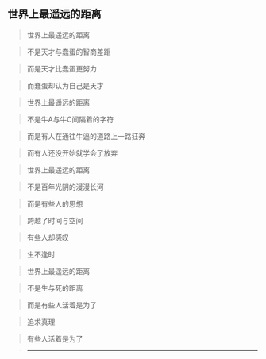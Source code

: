 ## 世界上最遥远的距离


> 世界上最遥远的距离

> 不是天才与蠢蛋的智商差距

> 而是天才比蠢蛋更努力

>而蠢蛋却认为自己是天才</br>


>世界上最遥远的距离

>不是牛A与牛C间隔着的字符

>而是有人在通往牛逼的道路上一路狂奔

>而有人还没开始就学会了放弃</br>


>世界上最遥远的距离

>不是百年光阴的漫漫长河

>而是有些人的思想

>跨越了时间与空间

>有些人却感叹

>生不逢时


>世界上最遥远的距离

>不是生与死的距离

>而是有些人活着是为了

>追求真理

>有些人活着是为了

>_______